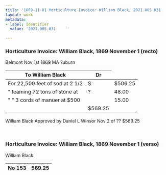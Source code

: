 ```yaml
---
title: '1869-11-01 Horticulture Invoice: William Black, 2021.005.031     '
layout: work
metadata:
- label: Identifier
  value: '2021.005.031     '

---
```

<div class="pages">
<div id="page-1381273">
<h3><a name="page-1381273">Horticulture Invoice: William Black, 1869 November 1 (recto)</a></h3>
<div class="page-content">
<p>Belmont Nov 1st 1869<span class='line-break'> </span>MA ?uburn<span class='line-break'> </span><table class='tabular'><thead><span class='line-break'> </span><tr><th>To William Black</th> <th>Dr<span class='line-break'> </span></th></tr></thead> <tbody> <tr><td>For 22,500 feet of sod at 2 1/2</td> <td>S</td> <td>$506.25</td> </tr> <tr><td>" teaming  72 tons of stone at</td> <td>?</td> <td>48.00</td> </tr> <tr><td>" " 3 cords of manuer at $500</td> <td/> <td>15.00</td> </tr> <tr><td/> <td>$569.25</td> </tr> </tbody> </table> William Black<span class='line-break'> </span>Approved by Daniel L Winsor<span class='line-break'> </span>Nov 2 of ?? $569.25</p>
</div>
</div>
<br />
<div id="page-1381274">
<h3><a name="page-1381274">Horticulture Invoice: William Black, 1869 November 1 (verso)</a></h3>
<div class="page-content">
<p>William Black<span class='line-break'> </span><table class='tabular'><thead><span class='line-break'> </span><tr><th>No 153</th> <th>569.25<span class='line-break'> </span></th></tr></thead> </table></p>
</div>
</div>
<br />
</div>
